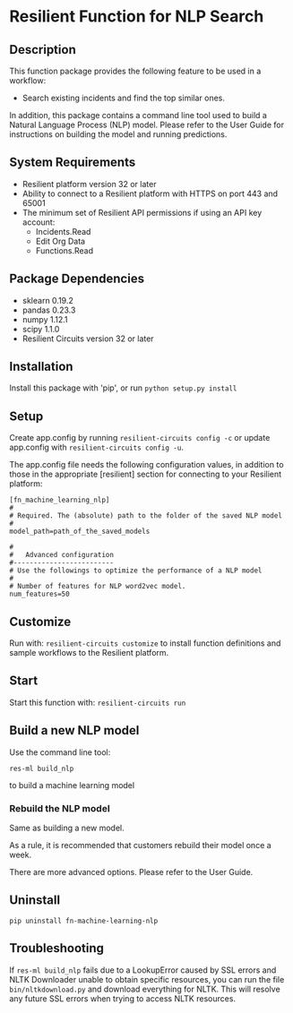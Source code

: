 # Resilient Function for NLP Search

## Description

This function package provides the following feature to be used in a workflow:

* Search existing incidents and find the top similar ones.

In addition, this package contains a command line tool used to build a Natural Language Process (NLP) model.
Please refer to the User Guide for instructions on building the model and running predictions.

## System Requirements
- Resilient platform version 32 or later
- Ability to connect to a Resilient platform with HTTPS on port 443 and 65001
- The minimum set of Resilient API permissions if using an API key account:
    - Incidents.Read
    - Edit Org Data
    - Functions.Read

## Package Dependencies
- sklearn 0.19.2
- pandas 0.23.3
- numpy 1.12.1
- scipy 1.1.0
- Resilient Circuits version 32 or later

## Installation
Install this package with 'pip', or run `python setup.py install`

## Setup
Create app.config by running `resilient-circuits config -c` or update app.config with `resilient-circuits config -u`.

The app.config file needs the following configuration values, in addition to those in the appropriate [resilient]
section for connecting to your Resilient platform:

```
[fn_machine_learning_nlp]
#
# Required. The (absolute) path to the folder of the saved NLP model
#
model_path=path_of_the_saved_models

#
#   Advanced configuration
#-------------------------
# Use the followings to optimize the performance of a NLP model
#
# Number of features for NLP word2vec model.
num_features=50
```

## Customize
Run with: `resilient-circuits customize` to install function definitions and sample workflows to the Resilient platform.

## Start
Start this function with: `resilient-circuits run`

## Build a new NLP model
Use the command line tool:
```
res-ml build_nlp
```
to build a machine learning model

### Rebuild the NLP model
Same as building a new model.

As a rule, it is recommended that customers rebuild their model once a week.

There are more advanced options. Please refer to the User Guide.
## Uninstall

    pip uninstall fn-machine-learning-nlp

## Troubleshooting
If `res-ml build_nlp` fails due to a LookupError caused by SSL errors and NLTK Downloader unable to obtain specific resources,
you can run the file `bin/nltkdownload.py` and download everything for NLTK. This will resolve any future SSL errors when trying to access NLTK resources.